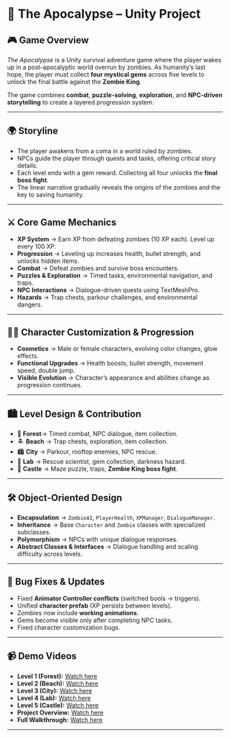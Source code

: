 # 🧟 The Apocalypse – Unity Project


## 🎮 Game Overview
*The Apocalypse* is a Unity survival adventure game where the player wakes up in a post-apocalyptic world overrun by zombies. As humanity’s last hope, the player must collect **four mystical gems** across five levels to unlock the final battle against the **Zombie King**.

The game combines **combat**, **puzzle-solving**, **exploration**, and **NPC-driven storytelling** to create a layered progression system.

---

## 🌍 Storyline
- The player awakens from a coma in a world ruled by zombies.  
- NPCs guide the player through quests and tasks, offering critical story details.  
- Each level ends with a gem reward. Collecting all four unlocks the **final boss fight**.  
- The linear narrative gradually reveals the origins of the zombies and the key to saving humanity.

---

## ⚔️ Core Game Mechanics
- **XP System** → Earn XP from defeating zombies (10 XP each). Level up every 100 XP.  
- **Progression** → Leveling up increases health, bullet strength, and unlocks hidden items.  
- **Combat** → Defeat zombies and survive boss encounters.  
- **Puzzles & Exploration** → Timed tasks, environmental navigation, and traps.  
- **NPC Interactions** → Dialogue-driven quests using TextMeshPro.  
- **Hazards** → Trap chests, parkour challenges, and environmental dangers.  

---

## 🧑‍🎨 Character Customization & Progression
- **Cosmetics** → Male or female characters, evolving color changes, glow effects.  
- **Functional Upgrades** → Health boosts, bullet strength, movement speed, double jump.  
- **Visible Evolution** → Character’s appearance and abilities change as progression continues.  

---

## 🏙️ Level Design & Contribution

- 🌲 **Forest**→ Timed combat, NPC dialogue, item collection.  
- 🏝️ **Beach** → Trap chests, exploration, item collection.  
- 🏙️ **City** → Parkour, rooftop enemies, NPC rescue.  
- 🧪 **Lab** → Rescue scientist, gem collection, darkness hazard.  
- 🏰 **Castle** → Maze puzzle, traps, **Zombie King boss fight**.  

---

## 🛠️ Object-Oriented Design
- **Encapsulation** → `ZombieAI`, `PlayerHealth`, `XPManager`, `DialogueManager`.  
- **Inheritance** → Base `Character` and `Zombie` classes with specialized subclasses.  
- **Polymorphism** → NPCs with unique dialogue responses.  
- **Abstract Classes & Interfaces** → Dialogue handling and scaling difficulty across levels.  

---

## 🐞 Bug Fixes & Updates
- Fixed **Animator Controller conflicts** (switched bools → triggers).  
- Unified **character prefab** (XP persists between levels).  
- Zombies now include **working animations**.  
- Gems become visible only after completing NPC tasks.  
- Fixed character customization bugs.  

---

## 📹 Demo Videos
- **Level 1 (Forest):** [Watch here](https://youtu.be/3kTJLRC_P6E)  
- **Level 2 (Beach):** [Watch here](https://youtu.be/N6vj3WkaVSA)  
- **Level 3 (City):** [Watch here](https://youtu.be/_mE1IpWxHvQ)  
- **Level 4 (Lab):** [Watch here](https://youtu.be/RFM95K-8qHI)  
- **Level 5 (Castle):** [Watch here](https://youtu.be/566HIdcNYQ0)  
- **Project Overview:** [Watch here](https://youtu.be/TAPby39g4JQ)  
- **Full Walkthrough:** [Watch here](https://youtu.be/DtYJzUj0YN0)  

---


